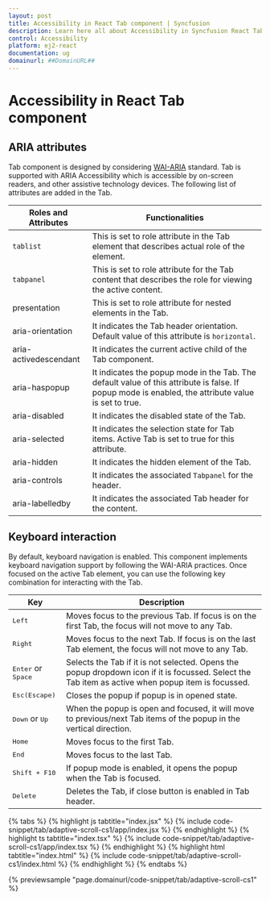```yaml
---
layout: post
title: Accessibility in React Tab component | Syncfusion
description: Learn here all about Accessibility in Syncfusion React Tab component of Syncfusion Essential JS 2 and more.
control: Accessibility 
platform: ej2-react
documentation: ug
domainurl: ##DomainURL##
---
```


# Accessibility in React Tab component

## ARIA attributes

Tab component is designed by considering [WAI-ARIA](https://www.w3.org/TR/wai-aria-practices/#Tabpanel) standard. Tab is supported with ARIA Accessibility which is accessible by on-screen readers, and other assistive technology devices.
The following list of attributes are added in the Tab.

| **Roles and Attributes** | **Functionalities** |
| --- | --- |
| `tablist` | This is set to role attribute in the Tab element that describes actual role of the element.|
| `tabpanel` | This is set to role attribute for the Tab content that describes the role for viewing the active content.|
| presentation       | This is set to role attribute for nested elements in the Tab.  |
| aria-orientation    | It indicates the Tab header orientation. Default value of this attribute is `horizontal`. |
| aria-activedescendant    | It indicates the current active child of the Tab component. |
| aria-haspopup       | It indicates the popup mode in the Tab. The default value of this attribute is false. If popup mode is enabled, the attribute value is set to true. |
| aria-disabled       | It indicates the disabled state of the Tab. |
| aria-selected       | It indicates the selection state for Tab items. Active Tab is set to true for this attribute. |
| aria-hidden      | It indicates the hidden element of the Tab. |
| aria-controls       | It indicates the associated `Tabpanel` for the header. |
| aria-labelledby       | It indicates the associated Tab header for the content. |

## Keyboard interaction

By default, keyboard navigation is enabled. This component implements keyboard navigation support by following the WAI-ARIA practices. Once focused on the active Tab element, you can use the following key combination for interacting with the Tab.

| Key           | Description                                                                         |
|---------------|-------------------------------------------------------------------------------------|
| <kbd>Left</kbd>    | Moves focus to the previous Tab. If focus is on the first Tab, the focus will not move to any Tab. |
| <kbd>Right</kbd>   | Moves focus to the next Tab. If focus is on the last Tab element, the focus will not move to any Tab. |
| <kbd>Enter</kbd> or <kbd> Space</kbd>  | Selects the Tab if it is not selected. Opens the popup dropdown icon if it is focussed. Select the Tab item as active when popup item is focussed. |
| <kbd>Esc(Escape)</kbd>           | Closes the popup if popup is in opened state.       |
| <kbd>Down</kbd> or <kbd>Up</kbd>   | When the popup is open and focused, it will move to previous/next Tab items of the popup in the vertical direction.|
|  <kbd>Home</kbd>    | Moves focus to the first Tab. |
|  <kbd>End </kbd>   | Moves focus to the last Tab. |
|  <kbd>Shift + F10 </kbd>   | If popup mode is enabled, it opens the popup when the Tab is focused. |
|  <kbd>Delete</kbd>    | Deletes the Tab, if close button is enabled in Tab header.|

{% tabs %}
{% highlight js tabtitle="index.jsx" %}
{% include code-snippet/tab/adaptive-scroll-cs1/app/index.jsx %}
{% endhighlight %}
{% highlight ts tabtitle="index.tsx" %}
{% include code-snippet/tab/adaptive-scroll-cs1/app/index.tsx %}
{% endhighlight %}
{% highlight html tabtitle="index.html" %}
{% include code-snippet/tab/adaptive-scroll-cs1/index.html %}
{% endhighlight %}
{% endtabs %}
        
{% previewsample "page.domainurl/code-snippet/tab/adaptive-scroll-cs1" %}